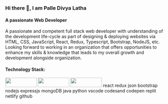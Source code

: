 



### Hi there 👋, I am Palle Divya Latha 

####                                                                            A passionate Web Developer
A passionate and competent full stack web developer with understanding of the development life-cycle as part of designing & deploying websites via HTML, CSS, JavaScript, React, Redux, Typescript, Bootstrap, NodeJS, etc. Looking forward to working in an organization that offers opportunities to enhance my skills & knowledge that leads to my overall growth and development alongside organization.


####                                                                               Technology Stack:

<img src="https://github.com/palle-divya-latha/palle-divya-latha/assets/125431563/3185baa9-8620-4cd5-8f5f-2d106a9d0058" width="100" height="30" /> 
<img src="https://github.com/palle-divya-latha/palle-divya-latha/assets/125431563/4fbc8752-bbbb-4085-9e12-ff252cfd05b5" width="100" height="30" />
 <img src="https://github.com/palle-divya-latha/palle-divya-latha/assets/125431563/3874340e-7ab9-4617-8177-b1e8d0488ecf" width="100" height="30" />
 react redux json bootstrap nodejs expressjs mongoDB java python vscode codesand codepen replit netlify github



